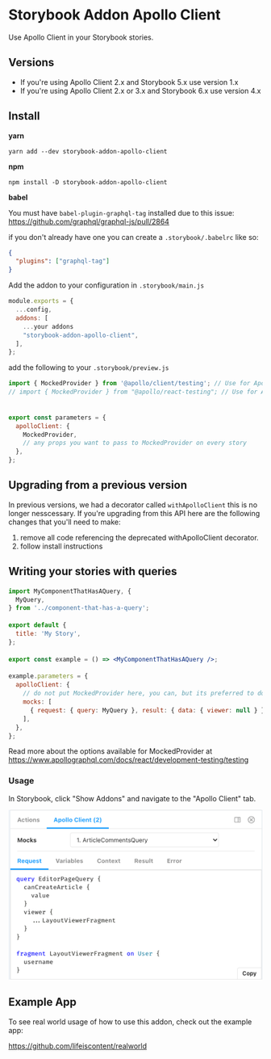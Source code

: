 # Storybook Addon Apollo Client

Use Apollo Client in your Storybook stories.

## Versions

- If you're using Apollo Client 2.x and Storybook 5.x use version 1.x
- If you're using Apollo Client 2.x or 3.x and Storybook 6.x use version 4.x

## Install

**yarn**
```
yarn add --dev storybook-addon-apollo-client
```

**npm**

```
npm install -D storybook-addon-apollo-client
```

**babel**

You must have `babel-plugin-graphql-tag` installed due to this issue: https://github.com/graphql/graphql-js/pull/2864

if you don't already have one you can create a `.storybook/.babelrc` like so:

```json
{
  "plugins": ["graphql-tag"]
}
```

Add the addon to your configuration in `.storybook/main.js`

```js
module.exports = {
  ...config,
  addons: [
    ...your addons
    "storybook-addon-apollo-client",
  ],
};
```


add the following to your `.storybook/preview.js`

```js
import { MockedProvider } from '@apollo/client/testing'; // Use for Apollo Version 3+
// import { MockedProvider } from "@apollo/react-testing"; // Use for Apollo Version < 3


export const parameters = {
  apolloClient: {
    MockedProvider,
    // any props you want to pass to MockedProvider on every story
  },
};
```

## Upgrading from a previous version

In previous versions, we had a decorator called `withApolloClient` this is no longer nesscessary. If you're upgrading from this API here are the following changes that you'll need to make:

1. remove all code referencing the deprecated withApolloClient decorator.
2. follow install instructions

## Writing your stories with queries

```jsx
import MyComponentThatHasAQuery, {
  MyQuery,
} from '../component-that-has-a-query';

export default {
  title: 'My Story',
};

export const example = () => <MyComponentThatHasAQuery />;

example.parameters = {
  apolloClient: {
    // do not put MockedProvider here, you can, but its preferred to do it in preview.js
    mocks: [
      { request: { query: MyQuery }, result: { data: { viewer: null } } },
    ],
  },
};
```

Read more about the options available for MockedProvider at https://www.apollographql.com/docs/react/development-testing/testing

### Usage
In Storybook, click "Show Addons" and navigate to the "Apollo Client" tab.

![Addon UI Preview](preview.png)

## Example App

To see real world usage of how to use this addon, check out the example app:

https://github.com/lifeiscontent/realworld
